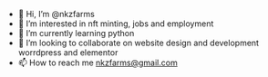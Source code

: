 - 👋 Hi, I’m @nkzfarms
- 👀 I’m interested in nft minting, jobs and employment
- 🌱 I’m currently learning python
- 💞️ I’m looking to collaborate on website design and development worrdpress and elementor
- 📫 How to reach me nkzfarms@gmail.com

<!---
nkzfarms/nkzfarms is a ✨ special ✨ repository because its `README.md` (this file) appears on your GitHub profile.
You can click the Preview link to take a look at your changes.
--->
